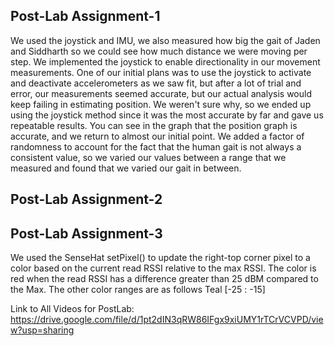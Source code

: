 ## Post-Lab Assignment-1
We used the joystick and IMU, we also measured how big the gait of Jaden and Siddharth so we could see how much distance we were moving per step. We implemented the joystick to enable directionality in our movement measurements. One of our initial plans was to use the joystick to activate and deactivate accelerometers as we saw fit, but after a lot of trial and error, our measurements seemed accurate, but our actual analysis would keep failing in estimating position. 
We weren't sure why, so we ended up using the joystick method since it was the most accurate by far and gave us repeatable results. You can see in the graph that the position graph is accurate, and we return to almost our initial point. We added a factor of randomness to account for the fact that the human gait is not always a consistent value, so we varied our values between a range that we measured and found that we varied our gait in between. 




## Post-Lab Assignment-2





## Post-Lab Assignment-3
We used the SenseHat setPixel() to update the right-top corner pixel to a color based on the current read RSSI relative to the max RSSI. The color is red when the read RSSI has a difference greater than 25 dBM compared to the Max. The other color ranges are as follows Teal [-25 : -15] 



Link to All Videos for PostLab: https://drive.google.com/file/d/1pt2dIN3qRW86IFgx9xiUMY1rTCrVCVPD/view?usp=sharing

